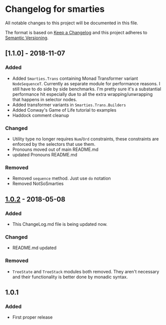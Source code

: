 # Changelog for smarties
All notable changes to this project will be documented in this file.

The format is based on [Keep a Changelog](http://keepachangelog.com/en/1.0.0/)
and this project adheres to [Semantic Versioning](http://semver.org/spec/v2.0.0.html).

## [1.1.0] - 2018-11-07
### Added
- Added `Smarties.Trans` containing Monad Transformer variant `NodeSequenceT`. Currently as separate module for performance reasons. I still have to do side by side benchmarks. I'm pretty sure it's a substantial performance hit especially due to all the extra wrapping/unwrapping that happens in selector nodes.
- Added transformer variants in `Smarties.Trans.Builders`
- Added Conway's Game of Life tutorial to examples
- Haddock comment cleanup

### Changed
- Utility type no longer requires `Num`/`Ord` constraints, these constraints are enforced by the selectors that use them.
- Pronouns moved out of main README.md
- updated Pronouns README.md

### Removed
- Removed `sequence` method. Just use `do` notation
- Removed NotSoSmarties

## [1.0.2] - 2018-05-08
### Added
- This ChangeLog.md file is being updated now.

### Changed
- README.md updated

### Removed
- `TreeState` and `TreeStack` modules both removed. They aren't necessary and their functionality is better done by monadic syntax.

## 1.0.1
### Added
- First proper release

[Unreleased]: https://github.com/pdlla/smarties/compare/v1.0.2...HEAD
[1.0.2]:https://github.com/pdlla/smarties/compare/v1.0.1...v1.0.2

